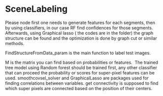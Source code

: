 # SceneLabeling


Please node first one needs to generate features for each segments, then by using classifiers, in our case RF find confidences for those segments.
Afterwards, using Graphical lasso ( the codes are in the folder) the graph structure can be found and the optimization is done by graph cut or similar methods.

FindStructureFromData_param is the main function to label test images.

M is the matrix you can find based on probabilities or features.  The trained tree model using Random forest should be trained first, any other classifier that can proceed the probability or scores for super-pixel features can be used.
smoothcovsel_solver and GraphicalLasso are packages used for finding correlations between variables.
get connectivity is supposed to find which super pixels are connected based on the position of their centers.
